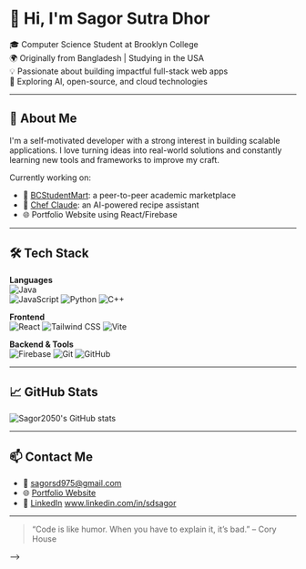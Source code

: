# 👋 Hi, I'm Sagor Sutra Dhor

🎓 Computer Science Student at Brooklyn College  
🌍 Originally from Bangladesh | Studying in the USA  
💡 Passionate about building impactful full-stack web apps  
🚀 Exploring AI, open-source, and cloud technologies  

---

## 🧠 About Me

I'm a self-motivated developer with a strong interest in building scalable applications. I love turning ideas into real-world solutions and constantly learning new tools and frameworks to improve my craft.

Currently working on:
- 🔧 [BCStudentMart](https://github.com/Sagor2050/BCStudentMart): a peer-to-peer academic marketplace
- 🍳 [Chef Claude](https://github.com/Sagor2050/chef-claude): an AI-powered recipe assistant
- 🌐 Portfolio Website using React/Firebase 

---

## 🛠️ Tech Stack

**Languages**  
![Java](https://img.shields.io/badge/-Java-black?style=flat-square&logo=java)  
![JavaScript](https://img.shields.io/badge/-JavaScript-black?style=flat-square&logo=javascript) 
![Python](https://img.shields.io/badge/-Python-black?style=flat-square&logo=python) 
![C++](https://img.shields.io/badge/-C++-black?style=flat-square&logo=c%2B%2B)

**Frontend**  
![React](https://img.shields.io/badge/-React-black?style=flat-square&logo=react) 
![Tailwind CSS](https://img.shields.io/badge/-TailwindCSS-black?style=flat-square&logo=tailwind-css) 
![Vite](https://img.shields.io/badge/-Vite-black?style=flat-square&logo=vite)

**Backend & Tools**  
![Firebase](https://img.shields.io/badge/-Firebase-black?style=flat-square&logo=firebase) 
![Git](https://img.shields.io/badge/-Git-black?style=flat-square&logo=git) 
![GitHub](https://img.shields.io/badge/-GitHub-black?style=flat-square&logo=github)

---

## 📈 GitHub Stats

![Sagor2050's GitHub stats](https://github-readme-stats.vercel.app/api?username=Sagor2050&show_icons=true&theme=radical)

---

## 📫 Contact Me

- 📧 sagorsd975@gmail.com  
- 🌐 [Portfolio Website](https://sagor2050.github.io/MyPortfolio)  
- 💼 [LinkedIn](#) www.linkedin.com/in/sdsagor

---

> “Code is like humor. When you have to explain it, it’s bad.” – Cory House

-->
